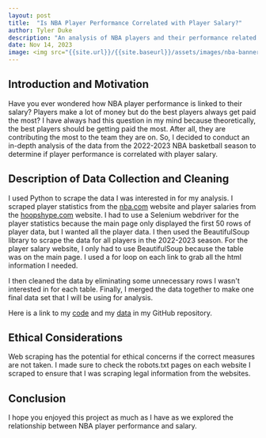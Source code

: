 ```yaml
---
layout: post
title:  "Is NBA Player Performance Correlated with Player Salary?"
author: Tyler Duke
description: "An analysis of NBA players and their performance related to their salary"
date: Nov 14, 2023
image: <img src="{{site.url}}/{{site.baseurl}}/assets/images/nba-banner.png"/>
--- 
```


## Introduction and Motivation
Have you ever wondered how NBA player performance is linked to their salary? Players make a lot of money but do the best players always get paid the most? I have always had this question in my mind because theoretically, the best players should be getting paid the most. After all, they are contributing the most to the team they are on. So, I decided to conduct an in-depth analysis of the data from the 2022-2023 NBA basketball season to determine if player performance is correlated with player salary. 

## Description of Data Collection and Cleaning
I used Python to scrape the data I was interested in for my analysis. I scraped player statistics from the [nba.com](https://www.nba.com/stats/players/traditional?Season=2022-23) website and player salaries from the [hoopshype.com](https://hoopshype.com/salaries/players/2022-2023/) website. I had to use a Selenium webdriver for the player statistics because the main page only displayed the first 50 rows of player data, but I wanted all the player data. I then used the BeautifulSoup library to scrape the data for all players in the 2022-2023 season. For the player salary website, I only had to use BeautifulSoup because the table was on the main page. I used a for loop on each link to grab all the html information I needed.

I then cleaned the data by eliminating some unnecessary rows I wasn't interested in for each table. Finally, I merged the data together to make one final data set that I will be using for analysis.

Here is a link to my [code](https://github.com/tylerduke11/Semester-Project-386/blob/main/basketball.py) and my [data](https://github.com/tylerduke11/Semester-Project-386/blob/main/nba_data.csv) in my GitHub repository.

## Ethical Considerations
Web scraping has the potential for ethical concerns if the correct measures are not taken. I made sure to check the robots.txt pages on each website I scraped to ensure that I was scraping legal information from the websites. 



## Conclusion
I hope you enjoyed this project as much as I have as we explored the relationship between NBA player performance and salary.
